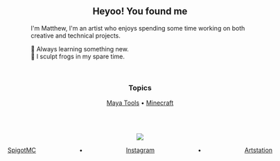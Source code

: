 <h2 align="center">Heyoo! You found me</h2>

I'm Matthew, I'm an artist who enjoys spending some time working on both creative and technical projects.

🌱 Always learning something new. <br>
🐸 I sculpt frogs in my spare time. <br>

<br>

<h3 align="center">Topics</h3>
<p align="center">
    <a href="https://github.com/Masstrix?tab=repositories&q=maya">Maya Tools</a> •
    <a href="https://github.com/Masstrix?tab=repositories&q=maya">Minecraft</a>
</p>
<br>
<br>
<p align="center">
    <img src="https://forthebadge.com/images/badges/made-with-crayons.svg">
</p>

<p align="center" style="display: flex; column-gap: 100px; justify-content: center">
    <a href="https://www.spigotmc.org/members/masstrix.12857/">SpigotMC</a> •
    <a href="https://instagram.com/matthewrdenton">Instagram</a> •
    <a href="https://www.artstation.com/matthewdenton">Artstation</a>
</p>
